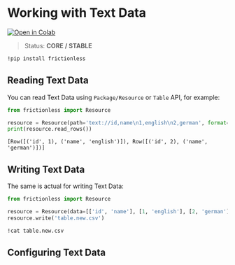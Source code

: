 # Working with Text Data

[![Open in Colab](https://colab.research.google.com/assets/colab-badge.svg)](https://colab.research.google.com/drive/1mdpneGQU5vMdEZI5AqlOUIfIDd37eZ30)



> Status: **CORE / STABLE**


```bash
!pip install frictionless
```

## Reading Text Data


You can read Text Data using `Package/Resource` or `Table` API, for example:


```python
from frictionless import Resource

resource = Resource(path='text://id,name\n1,english\n2,german', format='csv')
print(resource.read_rows())
```

    [Row([('id', 1), ('name', 'english')]), Row([('id', 2), ('name', 'german')])]


## Writing Text Data

The same is actual for writing Text Data:


```python
from frictionless import Resource

resource = Resource(data=[['id', 'name'], [1, 'english'], [2, 'german']])
resource.write('table.new.csv')
```


```bash
!cat table.new.csv
```

## Configuring Text Data
